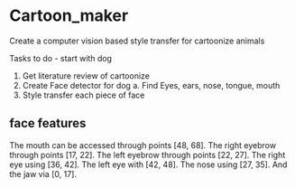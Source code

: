 # Cartoon_maker
Create a computer vision based style transfer for cartoonize animals

Tasks to do - start with dog
1. Get literature review of cartoonize
1. Create Face detector for dog 
  a. Find Eyes, ears, nose, tongue, mouth
2. Style transfer each piece of face


## face features
The mouth can be accessed through points [48, 68].
The right eyebrow through points [17, 22].
The left eyebrow through points [22, 27].
The right eye using [36, 42].
The left eye with [42, 48].
The nose using [27, 35].
And the jaw via [0, 17].

